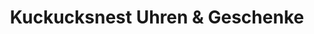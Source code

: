 ---
title: "Kuckucksnest Uhren & Geschenke"
url: /breitnau/kuckucksnest-uhren-und-geschenke/
shop: Andenken
---